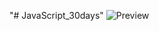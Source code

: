 ﻿"# JavaScript_30days" 
![Preview](https://raw.githubusercontent.com/Nesmark/JavaScript_30days/master/25day/screenshot.png)
